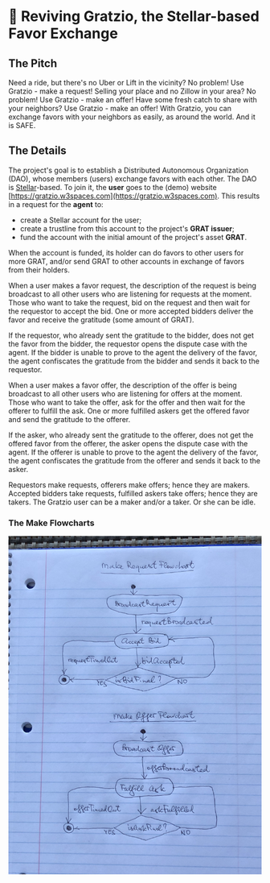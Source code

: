 # 👷 Reviving Gratzio, the Stellar-based Favor Exchange

## The Pitch

Need a ride, but there's no Uber or Lift in the vicinity? No problem! Use Gratzio - make a request! Selling your place and no Zillow in your area? No problem! Use Gratzio - make an offer! Have some fresh catch to share with your neighbors? Use Gratzio - make an offer! With Gratzio, you can exchange favors with your neighbors as easily, as around the world. And it is SAFE.

## The Details

The project's goal is to establish a Distributed Autonomous Organization (DAO), whose members (users) exchange favors with each other. The DAO is [Stellar](https://stellar.org/)-based. To join it, the **user** goes to the (demo) website [https://gratzio.w3spaces.com](https://gratzio.w3spaces.com). This results in a request for the **agent** to:

- create a Stellar account for the user;
- create a trustline from this account to the project's **GRAT issuer**;
- fund the account with the initial amount of the project's asset **GRAT**.

When the account is funded, its holder can do favors to other users for more GRAT, and/or send GRAT to other accounts in exchange of favors from their holders.

When a user makes a favor request, the description of the request is being broadcast to all other users who are listening for requests at the moment. Those who want to take the request, bid on the request and then wait for the requestor to accept the bid. One or more accepted bidders deliver the favor and receive the gratitude (some amount of GRAT).

If the requestor, who already sent the gratitude to the bidder, does not get the favor from the bidder, the requestor opens the dispute case with the agent. If the bidder is unable to prove to the agent the delivery of the favor, the agent confiscates the gratitude from the bidder and sends it back to the requestor.

When a user makes a favor offer, the description of the offer is being broadcast to all other users who are listening for offers at the moment. Those who want to take the offer, ask for the offer and then wait for the offerer to fulfill the ask. One or more fulfilled askers get the offered favor and send the gratitude to the offerer.

If the asker, who already sent the gratitude to the offerer, does not get the offered favor from the offerer, the asker opens the dispute case with the agent. If the offerer is unable to prove to the agent the delivery of the favor, the agent confiscates the gratitude from the offerer and sends it back to the asker.

Requestors make requests, offerers make offers; hence they are makers. Accepted bidders take requests, fulfilled askers take offers; hence they are takers. The Gratzio user can be a maker and/or a taker. Or she can be idle.

### The Make Flowcharts

![Make Flowcharts](./make-flowcharts.png "Shoot 1")
